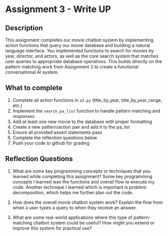 # Assignment 3 - Write UP

## Description
This assignment completes our movie chatbot system by implementing action functions that query our movie database and building a natural language interface. You implemented functions to search for movies by year, director, and actors, as well as the core search system that matches user queries to appropriate database operations. This builds directly on the pattern matching work from Assignment 2 to create a functional conversational AI system.

## What to complete
1. Complete all action functions in `a3.py` (title_by_year, title_by_year_range, etc.)
2. Implement the `search_pa_list` function to handle pattern matching and responses  
3. Add at least one new movie to the database with proper formatting
4. Create a new pattern/action pair and add it to the pa_list
5. Ensure all provided assert statements pass
6. Complete the reflection questions below
7. Push your code to github for grading

## Reflection Questions

1. What are some key programming concepts or techniques that you learned while completing this assignment?
Some key programming concepts I learned was the functions and overall flow to execute my code. Another technique I learned which is important is problem decomposition, which helps me further plan out the code. 



2. How does the overall movie chatbot system work? Explain the flow from when a user types a query to when they receive an answer.



3. What are some real-world applications where this type of pattern-matching chatbot system could be useful? How might you extend or improve this system for practical use?